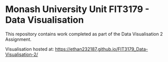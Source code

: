 # Monash University Unit FIT3179 - Data Visualisation

This repository contains work completed as part of the Data Visualisation 2 Assignment.

Visualisation hosted at: https://ethan232187.github.io/FIT3179_Data-Visualisation-2/
